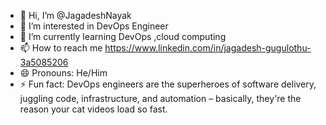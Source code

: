 - 👋 Hi, I’m @JagadeshNayak
- 👀 I’m interested in DevOps Engineer
- 🌱 I’m currently learning DevOps ,cloud computing
- 📫 How to reach me https://www.linkedin.com/in/jagadesh-gugulothu-3a5085206
- 😄 Pronouns: He/Him
- ⚡ Fun fact: DevOps engineers are the superheroes of software delivery, juggling code, infrastructure, and automation – basically, they're the reason your cat videos load so fast.


<!---
JagadeshNayak/JagadeshNayak is a ✨ special ✨ repository because its `README.md` (this file) appears on your GitHub profile.
You can click the Preview link to take a look at your changes.
--->
